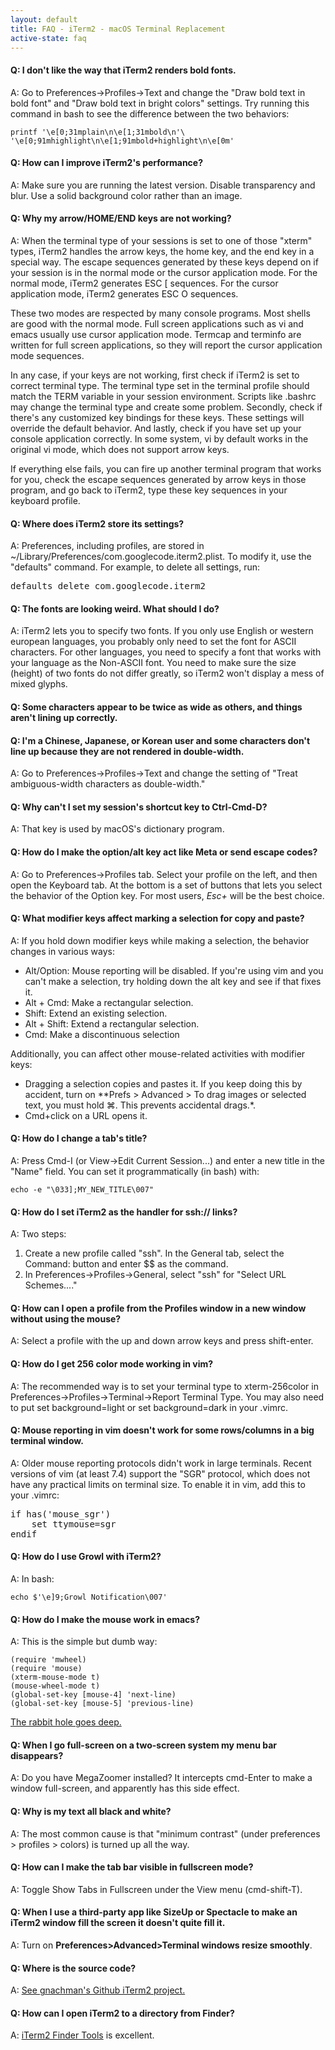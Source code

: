 ```yaml
---
layout: default
title: FAQ - iTerm2 - macOS Terminal Replacement
active-state: faq
---
```


#### Q: I don't like the way that iTerm2 renders bold fonts.
A: Go to Preferences->Profiles->Text and change the "Draw bold text in bold font" and "Draw bold text in bright colors" settings. Try running this command in bash to see the difference between the two behaviors:

    printf '\e[0;31mplain\n\e[1;31mbold\n'\
    '\e[0;91mhighlight\n\e[1;91mbold+highlight\n\e[0m'


#### Q: How can I improve iTerm2's performance?
A: Make sure you are running the latest version. Disable transparency and blur. Use a solid background color rather than an image.

#### Q: Why my arrow/HOME/END keys are not working?
A: When the terminal type of your sessions is set to one of those "xterm" types, iTerm2 handles the arrow keys, the home key, and the end key in a special way. The escape sequences generated by these keys depend on if your session is in the normal mode or the cursor application mode. For the normal mode, iTerm2 generates ESC [ sequences. For the cursor application mode, iTerm2 generates ESC O sequences.

These two modes are respected by many console programs. Most shells are good with the normal mode. Full screen applications such as vi and emacs usually use cursor application mode. Termcap and terminfo are written for full screen applications, so they will report the cursor application mode sequences.

In any case, if your keys are not working, first check if iTerm2 is set to correct terminal type. The terminal type set in the terminal profile should match the TERM variable in your session environment. Scripts like .bashrc may change the terminal type and create some problem. Secondly, check if there's any customized key bindings for these keys. These settings will override the default behavior. And lastly, check if you have set up your console application correctly. In some system, vi by default works in the original vi mode, which does not support arrow keys.

If everything else fails, you can fire up another terminal program that works for you, check the escape sequences generated by arrow keys in those program, and go back to iTerm2, type these key sequences in your keyboard profile.

#### Q: Where does iTerm2 store its settings?
A: Preferences, including profiles, are stored in ~/Library/Preferences/com.googlecode.iterm2.plist. To modify it, use the "defaults" command. For example, to delete all settings, run:
<pre>
defaults delete com.googlecode.iterm2
</pre>

#### Q: The fonts are looking weird. What should I do?
A: iTerm2 lets you to specify two fonts. If you only use English or western european languages, you probably only need to set the font for ASCII characters. For other languages, you need to specify a font that works with your language as the Non-ASCII font. You need to make sure the size (height) of two fonts do not differ greatly, so iTerm2 won't display a mess of mixed glyphs.

#### Q: Some characters appear to be twice as wide as others, and things aren't lining up correctly.
#### Q: I'm a Chinese, Japanese, or Korean user and some characters don't line up because they are not rendered in double-width.
A: Go to Preferences->Profiles->Text and change the setting of "Treat ambiguous-width characters as double-width."

#### Q: Why can't I set my session's shortcut key to Ctrl-Cmd-D?
A: That key is used by macOS's dictionary program.

#### Q: How do I make the option/alt key act like Meta or send escape codes?
A: Go to Preferences->Profiles tab. Select your profile on the left, and then open the Keyboard tab. At the bottom is a set of buttons that lets you select the behavior of the Option key. For most users, <i>Esc+</i> will be the best choice.

#### Q: What modifier keys affect marking a selection for copy and paste?
A: If you hold down modifier keys while making a selection, the behavior changes in various ways:

  * Alt/Option: Mouse reporting will be disabled. If you're using vim and you can't make a selection, try holding down the alt key and see if that fixes it.
  * Alt + Cmd: Make a rectangular selection.
  * Shift: Extend an existing selection.
  * Alt + Shift: Extend a rectangular selection.
  * Cmd: Make a discontinuous selection

Additionally, you can affect other mouse-related activities with modifier keys:

  * Dragging a selection copies and pastes it. If you keep doing this by accident, turn on **Prefs > Advanced > To drag images or selected text, you must hold ⌘. This prevents accidental drags.*.
  * Cmd+click on a URL opens it.

#### Q: How do I change a tab's title?
A: Press Cmd-I (or View->Edit Current Session...) and enter a new title in the "Name" field. You can set it programmatically (in bash) with:

    echo -e "\033];MY_NEW_TITLE\007"


#### Q: How do I set iTerm2 as the handler for ssh:// links?
A: Two steps:

1. Create a new profile called "ssh". In the General tab, select the Command: button and enter $$ as the command.
2. In Preferences->Profiles->General, select "ssh" for "Select URL Schemes...."


#### Q: How can I open a profile from the Profiles window in a new window without using the mouse?
A: Select a profile with the up and down arrow keys and press shift-enter.

#### Q: How do I get 256 color mode working in vim?
A: The recommended way is to set your terminal type to xterm-256color in Preferences->Profiles->Terminal->Report Terminal Type. You may also need to put set background=light or set background=dark in your .vimrc.

#### Q: Mouse reporting in vim doesn't work for some rows/columns in a big terminal window.
A: Older mouse reporting protocols didn't work in large terminals. Recent versions of vim (at least 7.4) support the "SGR" protocol, which does not have any practical limits on terminal size. To enable it in vim, add this to your .vimrc:
<pre>
if has('mouse_sgr')
    set ttymouse=sgr
endif
</pre>

#### Q: How do I use Growl with iTerm2?
A: In bash:

    echo $'\e]9;Growl Notification\007'


#### Q: How do I make the mouse work in emacs?
A: This is the simple but dumb way:

    (require 'mwheel)
    (require 'mouse)
    (xterm-mouse-mode t)
    (mouse-wheel-mode t)
    (global-set-key [mouse-4] 'next-line)
    (global-set-key [mouse-5] 'previous-line)

<a href="https://www.emacswiki.org/emacs/SmoothScrolling">The rabbit hole goes deep.</a>

#### Q: When I go full-screen on a two-screen system my menu bar disappears?
A: Do you have MegaZoomer installed? It intercepts cmd-Enter to make a window full-screen, and apparently has this side effect.

#### Q: Why is my text all black and white?
A: The most common cause is that "minimum contrast" (under preferences > profiles > colors) is turned up all the way.

#### Q: How can I make the tab bar visible in fullscreen mode?
A: Toggle Show Tabs in Fullscreen under the View menu (cmd-shift-T).

#### Q: When I use a third-party app like SizeUp or Spectacle to make an iTerm2 window fill the screen it doesn't quite fill it.
A: Turn on **Preferences>Advanced>Terminal windows resize smoothly**.

#### Q: Where is the source code?
A: <a href="https://github.com/gnachman/iTerm2">See gnachman's Github iTerm2 project.</a>

#### Q: How can I open iTerm2 to a directory from Finder?
A: <a href="https://github.com/peterldowns/iterm2-finder-tools">iTerm2 Finder Tools</a> is excellent.
